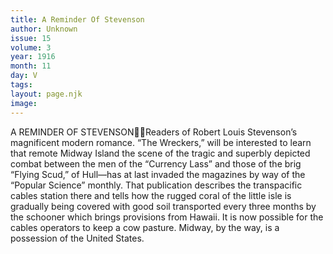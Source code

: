 ```yaml
---
title: A Reminder Of Stevenson
author: Unknown
issue: 15
volume: 3
year: 1916
month: 11
day: V
tags:
layout: page.njk
image:
---
```

A REMINDER OF STEVENSONReaders of Robert Louis Stevenson’s magnificent modern romance. “The Wreckers,” will be interested to learn that remote Midway Island the scene of the tragic and superbly depicted combat between the men of the “Currency Lass” and those of the brig “Flying Scud,” of Hull—has at last invaded the magazines by way of the “Popular Science” monthly. That publication describes the transpacific cables station there and tells how the rugged coral of the little isle is gradually being covered with good soil transported every three months by the schooner which brings provisions from Hawaii. It is now possible for the cables operators to keep a cow pasture. Midway, by the way, is a possession of the United States. 
